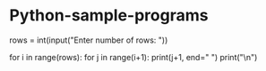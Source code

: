 # Python-sample-programs
rows = int(input("Enter number of rows: "))

for i in range(rows):
    for j in range(i+1):
        print(j+1, end=" ")
    print("\n")

